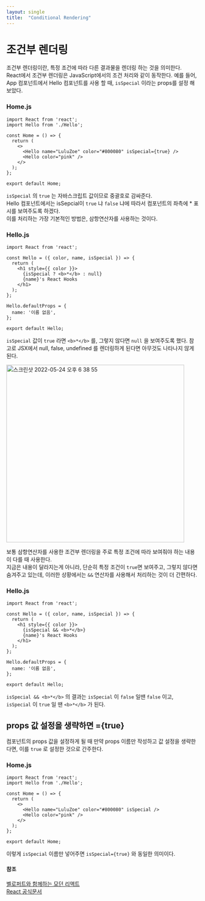 ```yaml
---
layout: single
title:  "Conditional Rendering"
---
```


# 조건부 렌더링
조건부 렌더링이란, 특정 조건에 따라 다른 결과물을 렌더링 하는 것을 의미한다.  
React에서 조건부 렌더링은 JavaScript에서의 조건 처리와 같이 동작한다. 예를 들어, App 컴포넌트에서 Hello 컴포넌트를 사용 할 때, `isSpecial` 이라는 props를 설정 해 보았다.

### Home.js
```
import React from 'react';
import Hello from './Hello';

const Home = () => {
  return (
    <>
      <Hello name="LuluZoe" color="#800080" isSpecial={true} />
      <Hello color="pink" />
    </>
  );
};

export default Home;

```
`isSpecial` 의 `true` 는 자바스크립트 값이므로 중괄호로 감싸준다.   
Hello 컴포넌트에서는 isSepcial이 `true` 냐 `false` 냐에 따라서 컴포넌트의 좌측에 * 표시를 보여주도록 하겠다.   
이를 처리하는 가장 기본적인 방법은, 삼항연산자를 사용하는 것이다.


### Hello.js
```
import React from 'react';

const Hello = ({ color, name, isSpecial }) => {
  return (
    <h1 style={{ color }}>
      {isSpecial ? <b>*</b> : null}
      {name}'s React Hooks
    </h1>
  );
};

Hello.defaultProps = {
  name: '이름 없음',
};

export default Hello;
```

`isSpecial` 값이 `true` 라면 `<b>*</b>` 를, 그렇지 않다면 `null` 을 보여주도록 했다. 참고로 JSX에서 null, false, undefined 를 렌더링하게 된다면 아무것도 나타나지 않게 된다.

<img width="466" alt="스크린샷 2022-05-24 오후 6 38 55" src="https://user-images.githubusercontent.com/84711115/170001531-ee6d5faa-7403-4565-b7a7-0adcb2942d6c.png">

보통 삼항연산자를 사용한 조건부 렌더링을 주로 특정 조건에 따라 보여줘야 하는 내용이 다를 때 사용한다.    
지금은 내용이 달라지는게 아니라, 단순히 특정 조건이 `true`면  보여주고, 그렇지 않다면 숨겨주고 있는데, 이러한 상황에서는 `&&` 연산자를 사용해서 처리하는 것이 더 간편하다.

### Hello.js
```
import React from 'react';

const Hello = ({ color, name, isSpecial }) => {
  return (
    <h1 style={{ color }}>
      {isSpecial && <b>*</b>}
      {name}'s React Hooks
    </h1>
  );
};

Hello.defaultProps = {
  name: '이름 없음',
};

export default Hello;
```

`isSpecial && <b>*</b>` 의 결과는 `isSpecial` 이 `false` 일땐 `false` 이고, `isSpecial` 이 `true` 일 땐 `<b>*</b>` 가 된다.    
## props 값 설정을 생략하면 ={true}
컴포넌트의 props 값을 설정하게 될 때 만약 props 이름만 작성하고 값 설정을 생략한다면, 이를 `true` 로 설정한 것으로 간주한다.
### Home.js

```
import React from 'react';
import Hello from './Hello';

const Home = () => {
  return (
    <>
      <Hello name="LuluZoe" color="#800080" isSpecial />
      <Hello color="pink" />
    </>
  );
};

export default Home;

```
이렇게 `isSpecial` 이름만 넣어주면 `isSpecial={true}` 와 동일한 의미이다.

#### 참조
[벨로퍼트와 함께하는 모던 리액트](https://react.vlpt.us/basic/06-conditional-rendering.html)    
[React 공식문서](https://ko.reactjs.org/docs/conditional-rendering.html)
